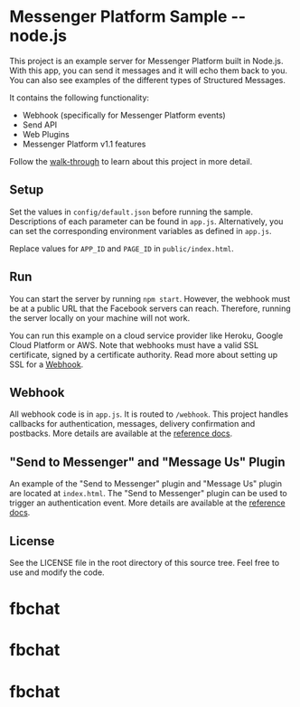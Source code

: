 # Messenger Platform Sample -- node.js

This project is an example server for Messenger Platform built in Node.js. With this app, you can send it messages and it will echo them back to you. You can also see examples of the different types of Structured Messages. 

It contains the following functionality:

* Webhook (specifically for Messenger Platform events)
* Send API 
* Web Plugins
* Messenger Platform v1.1 features

Follow the [walk-through](https://developers.facebook.com/docs/messenger-platform/quickstart) to learn about this project in more detail.

## Setup

Set the values in `config/default.json` before running the sample. Descriptions of each parameter can be found in `app.js`. Alternatively, you can set the corresponding environment variables as defined in `app.js`.

Replace values for `APP_ID` and `PAGE_ID` in `public/index.html`.

## Run

You can start the server by running `npm start`. However, the webhook must be at a public URL that the Facebook servers can reach. Therefore, running the server locally on your machine will not work.

You can run this example on a cloud service provider like Heroku, Google Cloud Platform or AWS. Note that webhooks must have a valid SSL certificate, signed by a certificate authority. Read more about setting up SSL for a [Webhook](https://developers.facebook.com/docs/graph-api/webhooks#setup).

## Webhook

All webhook code is in `app.js`. It is routed to `/webhook`. This project handles callbacks for authentication, messages, delivery confirmation and postbacks. More details are available at the [reference docs](https://developers.facebook.com/docs/messenger-platform/webhook-reference).

## "Send to Messenger" and "Message Us" Plugin

An example of the "Send to Messenger" plugin and "Message Us" plugin are located at `index.html`. The "Send to Messenger" plugin can be used to trigger an authentication event. More details are available at the [reference docs](https://developers.facebook.com/docs/messenger-platform/plugin-reference).

## License

See the LICENSE file in the root directory of this source tree. Feel free to use and modify the code.
# fbchat
# fbchat
# fbchat
